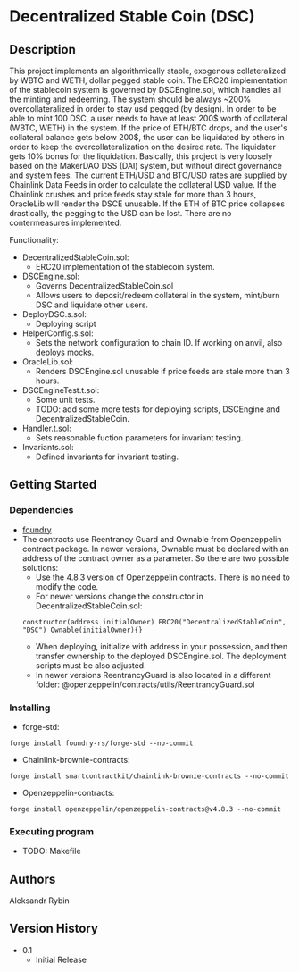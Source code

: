 # Decentralized Stable Coin (DSC)

## Description
This project implements an algorithmically stable, exogenous collateralized by WBTC and WETH, dollar pegged stable coin. The ERC20 implementation of the stablecoin system is governed by DSCEngine.sol, which handles all the minting and redeeming. 
The system should be always ~200% overcollateralized in order to stay usd pegged (by design). In order to be able to mint 100 DSC, a user needs to have at least 200$ worth of collateral (WBTC, WETH) in the system. If the price of ETH/BTC drops, and the user's collateral balance gets below 200$, the user can be liquidated by others in order to keep the overcollateralization on the desired rate. The liquidater gets 10% bonus for the liquidation. Basically, this project is very loosely based on the MakerDAO DSS (DAI) system, but without direct governance and system fees. 
The current ETH/USD and BTC/USD rates are supplied by Chainlink Data Feeds in order to calculate the collateral USD value. If the Chainlink crushes and price feeds stay stale for more than 3 hours, OracleLib will render the DSCE unusable. 
If the ETH of BTC price collapses drastically, the pegging to the USD can be lost. There are no contermeasures implemented.  

Functionality: 
* DecentralizedStableCoin.sol:
    * ERC20 implementation of the stablecoin system.
* DSCEngine.sol:
    * Governs DecentralizedStableCoin.sol
    * Allows users to deposit/redeem collateral in the system, mint/burn DSC and liquidate other users.
* DeployDSC.s.sol:
    * Deploying script
* HelperConfig.s.sol: 
    * Sets the network configuration to chain ID. If working on anvil, also deploys mocks.
* OracleLib.sol:
    * Renders DSCEngine.sol unusable if price feeds are stale more than 3 hours.
* DSCEngineTest.t.sol:
    * Some unit tests.
    * TODO: add some more tests for deploying scripts, DSCEngine and DecentralizedStableCoin.
* Handler.t.sol:
    * Sets reasonable fuction parameters for invariant testing.
* Invariants.sol:
    * Defined invariants for invariant testing.


## Getting Started

### Dependencies

* [foundry](https://github.com/foundry-rs) 
* The contracts use Reentrancy Guard and Ownable from Openzeppelin contract package. In newer versions, Ownable must be declared with an address of the contract owner as a parameter. So there are two possible solutions:
    * Use the 4.8.3 version of Openzeppelin contracts. There is no need to modify the code.
    * For newer versions change the constructor in DecentralizedStableCoin.sol:
    ```
    constructor(address initialOwner) ERC20("DecentralizedStableCoin", "DSC") Ownable(initialOwner){}
    ```
    * When deploying, initialize with address in your possession, and then transfer ownership to the deployed DSCEngine.sol. The deployment scripts must be also adjusted.
    * In newer versions ReentrancyGuard is also located in a different folder: @openzeppelin/contracts/utils/ReentrancyGuard.sol


### Installing

* forge-std:
```
forge install foundry-rs/forge-std --no-commit
```
* Chainlink-brownie-contracts:
```
forge install smartcontractkit/chainlink-brownie-contracts --no-commit
```
* Openzeppelin-contracts:
```
forge install openzeppelin/openzeppelin-contracts@v4.8.3 --no-commit
```

### Executing program

* TODO: Makefile

## Authors

Aleksandr Rybin  

## Version History

* 0.1
    * Initial Release
